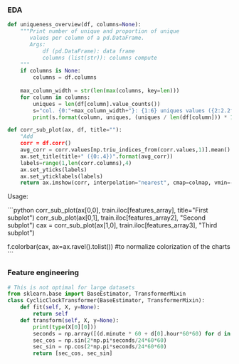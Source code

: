 ### EDA

```python
def uniqueness_overview(df, columns=None):
    """Print number of unique and proportion of unique 
       values per column of a pd.DataFrame.
       Args:
           df (pd.DataFrame): data frame
           columns (list(str)): columns compute
    """
    if columns is None:
        columns = df.columns
        
    max_column_width = str(len(max(columns, key=len)))
    for column in columns:
        uniques = len(df[column].value_counts())
        s="col. {0:"+max_column_width+"}: {1:6} uniques values ({2:2.2f}%)"
        print(s.format(column, uniques, (uniques / len(df[column])) * 100, ))
```


```python
def corr_sub_plot(ax, df, title=""):
    "Add
    corr = df.corr()
    avg_corr = corr.values[np.triu_indices_from(corr.values,1)].mean()
    ax.set_title(title+" ({0:.4})".format(avg_corr))
    labels=range(1,len(corr.columns),4)
    ax.set_yticks(labels)
    ax.set_yticklabels(labels)
    return ax.imshow(corr, interpolation="nearest", cmap=colmap, vmin=-1, vmax=1)
```

Usage:

`̀``python
corr_sub_plot(ax[0,0], train.iloc[features_array], title="First subplot")
corr_sub_plot(ax[0,1], train.iloc[features_array2], "Second subplot")
cax = corr_sub_plot(ax[1,0], train.iloc[features_array3], "Third subplot")

f.colorbar(cax, ax=ax.ravel().tolist()) #to normalize colorization of the charts
̀```

### Feature engineering

```python
# This is not optimal for large datasets
from sklearn.base import BaseEstimator, TransformerMixin
class CyclicClockTransformer(BaseEstimator, TransformerMixin):
    def fit(self, X, y=None):
        return self
    def transform(self, X, y=None):
        print(type(X[0][0]))
        seconds = np.array([(d.minute * 60 + d[0].hour*60*60) for d in pd.DatetimeIndex(X)])
        sec_cos = np.sin(2*np.pi*seconds/24*60*60)
        sec_sin = np.cos(2*np.pi*seconds/24*60*60)
        return [sec_cos, sec_sin]
```
